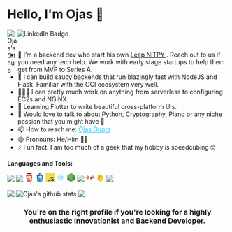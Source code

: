 # Hello, I'm Ojas :wave: 


<a href="https://github.com/Ojas1024">
  <img align="left" alt="Ojas's Github" width="22px" src="https://github.com/fluidicon.png" />
</a>

<a href="https://www.linkedin.com/in/gupta-ojas/">
    <img align=left src="https://img.shields.io/badge/LinkedIn-blue?style=for-the-badge&logo=linkedin&logoColor=white" alt="LinkedIn Badge"/>
  </a>

<br/>
<br/>


<!-- - 🔭 I’m currently working -->
- 👯 I’m a backend dev who start his own <a href="https://leapnitpy.us.to"> Leap NITPY </a> . Reach out to us if you need any tech help. We work with early stage startups to help them get from MVP to Series A.
- 🌱 I can build saucy backends that run blazingly fast with NodeJS and Flask. Familiar with the OCI ecosystem very well.
- 👨🏿‍💻 I can pretty much work on anything from serverless to configuring EC2s and NGINX.
- 📙 Learning Flutter to write beautiful cross-platform UIs.
- 💬 Would love to talk to about Python, Cryptography, Piano or any niche passion that you might have 💖
- 📫 How to reach me: <a style="color:#02ccff" href="https://www.linkedin.com/in/gupta-ojas">Ojas Gupta</a>
- 😄 Pronouns: He/Him 💁‍♂️
- ⚡ Fun fact: I am too much of a geek that my hobby is speedcubing :nerd_face:



**Languages and Tools:**  

<code><img height="20" src="https://www.python.org/static/favicon.ico"></code>
<code><img height="20" src="https://isocpp.org/favicon.ico"></code>
<code><img height="20" src="https://raw.githubusercontent.com/github/explore/80688e429a7d4ef2fca1e82350fe8e3517d3494d/topics/html/html.png"></code>
<code><img height="20" src="https://raw.githubusercontent.com/github/explore/80688e429a7d4ef2fca1e82350fe8e3517d3494d/topics/css/css.png"></code>
<code><img height="20" src="https://raw.githubusercontent.com/github/explore/80688e429a7d4ef2fca1e82350fe8e3517d3494d/topics/javascript/javascript.png"></code>
<code><img height="20" src="https://raw.githubusercontent.com/github/explore/80688e429a7d4ef2fca1e82350fe8e3517d3494d/topics/react/react.png"></code>
<code><img height="20" src="https://raw.githubusercontent.com/github/explore/80688e429a7d4ef2fca1e82350fe8e3517d3494d/topics/nodejs/nodejs.png"></code>
<code><img height="20" src="https://www.mongodb.com/assets/images/global/favicon.ico"></code>
<code><img height="20" src="https://raw.githubusercontent.com/github/explore/80688e429a7d4ef2fca1e82350fe8e3517d3494d/topics/git/git.png"></code>
<code><img height="20" src="https://raw.githubusercontent.com/github/explore/80688e429a7d4ef2fca1e82350fe8e3517d3494d/topics/firebase/firebase.png"></code>
<code><img height="20" src="https://www.gstatic.com/devreldevsite/prod/v9d82702993bc22f782b7874a0f933b5e39c1f0889acab7d1fce0d6deb8e0f63d/cloud/images/favicons/onecloud/favicon.ico"></code>



<img align="center" src="https://github-readme-stats-sigma-five.vercel.app/api/top-langs/?username=Ojas1024&theme=dark&hide_langs_below=1" />
 
<img align="center" src="https://github-readme-stats-sigma-five.vercel.app/api?username=Ojas1024&show_icons=true&theme=dark&line_height=27" alt="Ojas's github stats"/>

<a href="https://github.com/Ojas1024/i7API/">
  <img align="center" src="https://github-readme-stats-sigma-five.vercel.app/api/pin/?username=Ojas1024&repo=i7api&theme=dark" />
</a>


<div align="center">

### You're on the right profile if you're looking for a highly enthusiastic Innovationist and Backend Developer.

</div>
